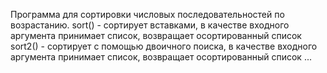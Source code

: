 Программа для сортировки числовых последовательностей по возрастанию.
sort() - сортирует вставками, в качестве входного аргумента принимает список, возвращает осортированный список
sort2() - сортирует с помощью двоичного поиска, в качестве входного аргумента принимает список, возвращает осортированный список
...
